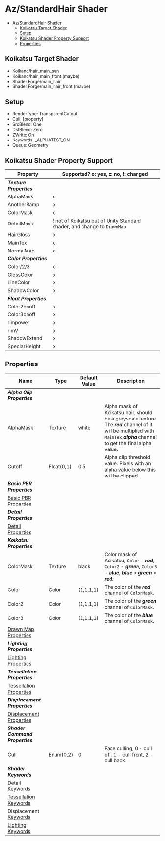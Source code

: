 # Az/StandardHair Shader

- [Az/StandardHair Shader](#azstandardhair-shader)
  - [Koikatsu Target Shader](#koikatsu-target-shader)
  - [Setup](#setup)
  - [Koikatsu Shader Property Support](#koikatsu-shader-property-support)
  - [Properties](#properties)

## Koikatsu Target Shader
- Koikano/hair_main_sun
- Koikano/hair_main_front (maybe)
- Shader Forge/main_hair
- Shader Forge/main_hair_front (maybe)

## Setup
- RenderType: TransparentCutout
- Cull: [property]
- SrcBlend: One
- DstBlend: Zero
- ZWrite: On
- Keywords: _ALPHATEST_ON
- Queue: Geometry

## Koikatsu Shader Property Support
| Property                 | Supported? o: yes, x: no, !: changed                                     |
| ------------------------ | ------------------------------------------------------------------------ |
| ***Texture Properties*** |                                                                          |
| AlphaMask                | o                                                                        |
| AnotherRamp              | x                                                                        |
| ColorMask                | o                                                                        |
| DetailMask               | ! not of Koikatsu but of Unity Standard shader, and change to `DrawnMap` |
| HairGloss                | x                                                                        |
| MainTex                  | o                                                                        |
| NormalMap                | o                                                                        |
| ***Color Properties***   |                                                                          |
| Color/2/3                | o                                                                        |
| GlossColor               | x                                                                        |
| LineColor                | x                                                                        |
| ShadowColor              | x                                                                        |
| ***Float Properties***   |                                                                          |
| Color2onoff              | x                                                                        |
| Color3onoff              | x                                                                        |
| rimpower                 | x                                                                        |
| rimV                     | x                                                                        |
| ShadowExtend             | x                                                                        |
| SpeclarHeight            | x                                                                        |

## Properties
| Name                                                             | Type       | Default Value | Description                                                                                                                                                                 |
| ---------------------------------------------------------------- | ---------- | ------------- | --------------------------------------------------------------------------------------------------------------------------------------------------------------------------- |
| ***Alpha Clip Properties***                                      |            |               |                                                                                                                                                                             |
| AlphaMask                                                        | Texture    | white         | Alpha mask of Koikatsu hair, should be a greyscale texture. The ***red*** channel of it will be multiplied with `MainTex` ***alpha*** channel to get the final alpha value. |
| Cutoff                                                           | Float(0,1) | 0.5           | Alpha clip threshold value. Pixels with an alpha value below this will be clipped.                                                                                          |
| ***Basic PBR Properties***                                       |            |               |                                                                                                                                                                             |
| [Basic PBR Properties](basic_pbr_properties.md)                  |            |               |                                                                                                                                                                             |
| ***Detail Properties***                                          |            |               |                                                                                                                                                                             |
| [Detail Properties](detail_properties.md#properties)             |            |               |                                                                                                                                                                             |
| ***Koikatsu Properties***                                        |            |               |                                                                                                                                                                             |
| ColorMask                                                        | Texture    | black         | Color mask of Koikatsu, `Color` - ***red***, `Color2` - ***green***, `Color3` - ***blue***, ***blue*** > ***green*** > ***red***.                                           |
| Color                                                            | Color      | (1,1,1,1)     | The color of the ***red*** channel of `ColorMask`.                                                                                                                          |
| Color2                                                           | Color      | (1,1,1,1)     | The color of the ***green*** channel of `ColorMask`.                                                                                                                        |
| Color3                                                           | Color      | (1,1,1,1)     | The color of the ***blue*** channel of `ColorMask`.                                                                                                                         |
| [Drawn Map Properties](drawn_map_properties.md)                  |            |               |                                                                                                                                                                             |
| ***Lighting Properties***                                        |            |               |                                                                                                                                                                             |
| [Lighting Properties](lighting_properties.md#properties)         |            |               |                                                                                                                                                                             |  |
| ***Tessellation Properties***                                    |            |               |                                                                                                                                                                             |
| [Tessellation Properties](tessellation_properties.md#properties) |            |               |                                                                                                                                                                             |
| ***Displacement Properties***                                    |            |               |                                                                                                                                                                             |
| [Displacement Properties](displacement_properties.md#properties) |            |               |                                                                                                                                                                             |
| ***Shader Command Properties***                                  |            |               |                                                                                                                                                                             |
| Cull                                                             | Enum(0,2)  | 0             | Face culling, 0 - cull off, 1 - cull front, 2 - cull back.                                                                                                                  |
| ***Shader Keywords***                                            |            |               |                                                                                                                                                                             |
| [Detail Keywords](detail_properties.md#keywords)                 |            |               |                                                                                                                                                                             |
| [Tessellation Keywords](tessellation_properties.md#keywords)     |            |               |                                                                                                                                                                             |
| [Displacement Keywords](displacement_properties.md#keywords)     |            |               |                                                                                                                                                                             |
| [Lighting Keywords](lighting_properties.md#keywords)             |            |               |                                                                                                                                                                             |